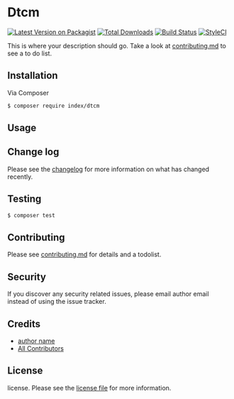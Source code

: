 # Dtcm

[![Latest Version on Packagist][ico-version]][link-packagist]
[![Total Downloads][ico-downloads]][link-downloads]
[![Build Status][ico-travis]][link-travis]
[![StyleCI][ico-styleci]][link-styleci]

This is where your description should go. Take a look at [contributing.md](contributing.md) to see a to do list.

## Installation

Via Composer

``` bash
$ composer require index/dtcm
```

## Usage

## Change log

Please see the [changelog](changelog.md) for more information on what has changed recently.

## Testing

``` bash
$ composer test
```

## Contributing

Please see [contributing.md](contributing.md) for details and a todolist.

## Security

If you discover any security related issues, please email author email instead of using the issue tracker.

## Credits

- [author name][link-author]
- [All Contributors][link-contributors]

## License

license. Please see the [license file](license.md) for more information.

[ico-version]: https://img.shields.io/packagist/v/index/dtcm.svg?style=flat-square
[ico-downloads]: https://img.shields.io/packagist/dt/index/dtcm.svg?style=flat-square
[ico-travis]: https://img.shields.io/travis/index/dtcm/master.svg?style=flat-square
[ico-styleci]: https://styleci.io/repos/12345678/shield

[link-packagist]: https://packagist.org/packages/index/dtcm
[link-downloads]: https://packagist.org/packages/index/dtcm
[link-travis]: https://travis-ci.org/index/dtcm
[link-styleci]: https://styleci.io/repos/12345678
[link-author]: https://github.com/index
[link-contributors]: ../../contributors

